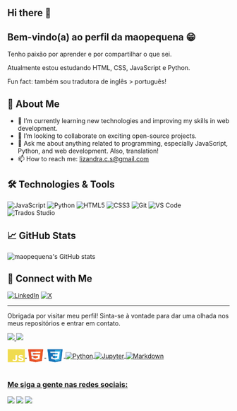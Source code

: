 ## Hi there 👋

## Bem-vindo(a) ao perfil da maopequena 😁

Tenho paixão por aprender e por compartilhar o que sei.

Atualmente estou estudando HTML, CSS, JavaScript e Python.

Fun fact: também sou tradutora de inglês > português!

## 🚀 About Me

- 🌱 I’m currently learning new technologies and improving my skills in web development.
- 👯 I’m looking to collaborate on exciting open-source projects.
- 💬 Ask me about anything related to programming, especially JavaScript, Python, and web development. Also, translation!
- 📫 How to reach me: [lizandra.c.s@gmail.com](mailto:lizandra.c.s@gmail.com)

## 🛠️ Technologies & Tools

![JavaScript](https://img.shields.io/badge/-JavaScript-black?style=flat-square&logo=javascript)
![Python](https://img.shields.io/badge/-Python-black?style=flat-square&logo=python)
![HTML5](https://img.shields.io/badge/-HTML5-black?style=flat-square&logo=html5)
![CSS3](https://img.shields.io/badge/-CSS3-black?style=flat-square&logo=css3)
![Git](https://img.shields.io/badge/-Git-black?style=flat-square&logo=git)
![VS Code](https://img.shields.io/badge/-VS%20Code-black?style=flat-square&logo=visual-studio-code)
![Trados Studio](https://img.shields.io/badge/Trados_Studio-black)


## 📈 GitHub Stats

![maopequena's GitHub stats](https://github-readme-stats.vercel.app/api?username=maopequena&show_icons=true&theme=dark)

## 🔗 Connect with Me

[![LinkedIn](https://img.shields.io/badge/-LinkedIn-black?style=flat-square&logo=linkedin)](https://www.linkedin.com/in/lizandracs)
[![X](https://img.shields.io/badge/-Twitter-black?style=flat-square&logo=twitter)](https://twitter.com/maopequena)

---

Obrigada por visitar meu perfil! Sinta-se à vontade para dar uma olhada nos meus repositórios e entrar em contato.

 <div>
   <a href="https://github.com/maopequena">
   <img height="180em" src="https://github-readme-stats.vercel.app/api?username=maopequena&show_icons=true&theme=highcontrast&include_all_commits=true&count_private=true"/>
   <img height="180em" src="https://github-readme-stats.vercel.app/api/top-langs/?username=maopequena&layout=compact&langs_count=6&theme=highcontrast"/>
</div>
    
<div style="display: inline_block"><br>
  <img align="center" alt="Javascript" height="30" width="40" src="https://raw.githubusercontent.com/devicons/devicon/master/icons/javascript/javascript-plain.svg">
  <img align="center" alt="HTML" height="30" width="40" src="https://raw.githubusercontent.com/devicons/devicon/master/icons/html5/html5-original.svg">
  <img align="center" alt="CSS" height="30" width="40" src="https://raw.githubusercontent.com/devicons/devicon/master/icons/css3/css3-original.svg">
  <img align="center" alt="Python" height="30" width="40" src="https://cdn.jsdelivr.net/gh/devicons/devicon@latest/icons/python/python-original.svg" />
  <img align="center" alt="Jupyter" height="30" width="40" src="https://cdn.jsdelivr.net/gh/devicons/devicon@latest/icons/jupyter/jupyter-original.svg" />     
  <img align="center" alt="Markdown" height="30" width="40" src="https://cdn.jsdelivr.net/gh/devicons/devicon@latest/icons/markdown/markdown-original.svg" />
  
          
          
</div>
 
<br>
 
### Me siga a gente nas redes sociais:
 
<div> 
  <a href="https://discord.gg/VqYHXxeqdq" target="_blank"><img src="https://img.shields.io/badge/Discord-7289DA?style=for-the-badge&logo=discord&logoColor=white" target="_blank"></a> 
  <a href = "mailto:lizandra.c.s@gmail.com"><img src="https://img.shields.io/badge/-Gmail-%23333?style=for-the-badge&logo=gmail&logoColor=white" target="_blank"></a>
  <a href="https://www.linkedin.com/in/lizandracs" target="_blank"><img src="https://img.shields.io/badge/-LinkedIn-%230077B5?style=for-the-badge&logo=linkedin&logoColor=white" target="_blank"></a>
</div>

<!--
**maopequena/maopequena** is a ✨ _special_ ✨ repository because its `README.md` (this file) appears on your GitHub profile.

Here are some ideas to get you started:

- 🔭 I’m currently working on ...
- 🌱 I’m currently learning ...
- 👯 I’m looking to collaborate on ...
- 🤔 I’m looking for help with ...
- 💬 Ask me about ...
- 📫 How to reach me: ...
- 😄 Pronouns: ...
- ⚡ Fun fact: ...
-->
